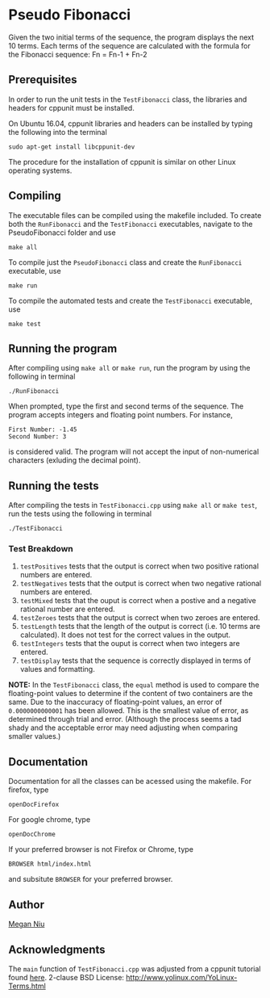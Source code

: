 # Pseudo Fibonacci

Given the two initial terms of the sequence, the program displays the next 10 terms. Each terms of the sequence are calculated with the formula for the Fibonacci sequence: Fn = Fn-1 + Fn-2

## Prerequisites

In order to run the unit tests in the `TestFibonacci` class, the libraries and headers for cppunit must be installed.

On Ubuntu 16.04, cppunit libraries and headers can be installed by typing the following into the terminal
```
sudo apt-get install libcppunit-dev
```
The procedure for the installation of cppunit is similar on other Linux operating systems.

## Compiling

The executable files can be compiled using the makefile included. To create both the `RunFibonacci`  and the `TestFibonacci` executables, navigate to the PseudoFibonacci folder and use

```
make all
```
To compile just the `PseudoFibonacci` class and create the `RunFibonacci` executable, use
```
make run
```
To compile the automated tests and create the `TestFibonacci` executable, use
```
make test
```
## Running the program

After compiling using `make all` or `make run`, run the program by using the following in terminal
```
./RunFibonacci
```
When prompted, type the first and second terms of the sequence. The program accepts integers and floating point numbers. For instance,
```
First Number: -1.45
Second Number: 3
```
is considered valid. The program will not accept the input of non-numerical characters (exluding the decimal point).

## Running the tests

After compiling the tests in `TestFibonacci.cpp` using `make all` or `make test`, run the tests using the following in terminal
```
./TestFibonacci
```

### Test Breakdown

1. `testPositives` tests that the output is correct when two positive rational numbers are entered.
2. `testNegatives` tests that the output is correct when two negative rational numbers are entered.
3. `testMixed` tests that the ouput is correct when a postive and a negative rational number are entered.
4. `testZeroes` tests that the output is correct when two zeroes are entered.
5. `testLength` tests that the length of the output is correct (i.e. 10 terms are calculated). It does not test for the correct values in the output.
6. `testIntegers` tests that the ouput is correct when two integers are entered.
7. `testDisplay` tests that the sequence is correctly displayed in terms of values and formatting.

**NOTE:**
In the `TestFibonacci` class, the `equal` method is used to compare the floating-point values to determine if the content of two containers are the same. Due to the inaccuracy of floating-point values, an error of `0.0000000000001` has been allowed. This is the smallest value of error, as determined through trial and error. (Although the process seems a tad shady and the acceptable error may need adjusting when comparing smaller values.)

## Documentation

Documentation for all the classes can be acessed using the makefile. For firefox, type

```
openDocFirefox
```
For google chrome, type
```
openDocChrome
```
If your preferred browser is not Firefox or Chrome, type
```
BROWSER html/index.html
```
and subsitute `BROWSER` for your preferred browser.

## Author

[Megan Niu](https://github.com/meganniu)

## Acknowledgments

The `main` function of `TestFibonacci.cpp` was adjusted from a cppunit tutorial found [here](yolinux.com/TUTORIALS/CppUnit.html).
2-clause BSD License: <http://www.yolinux.com/YoLinux-Terms.html>
